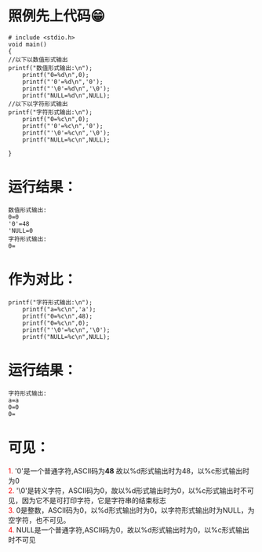# 照例先上代码😁
```
# include <stdio.h>
void main()
{
//以下以数值形式输出
printf("数值形式输出:\n");
	printf("0=%d\n",0);
	printf("'0'=%d\n",'0');
	printf("'\0'=%d\n",'\0');
	printf("NULL=%d\n",NULL);
//以下以字符形式输出
printf("字符形式输出:\n");
	printf("0=%c\n",0);
	printf("'0'=%c\n",'0');
	printf("'\0'=%c\n",'\0');
	printf("NULL=%c\n",NULL);	

}
```
# 运行结果：
```
数值形式输出:
0=0
'0'=48
'NULL=0
字符形式输出:
0=
```
# 作为对比：
```
printf("字符形式输出:\n");
	printf("a=%c\n",'a');
	printf("0=%c\n",48);
	printf("0=%c\n",0);
	printf("'\0'=%c\n",'\0');
	printf("NULL=%c\n",NULL);	
```
# 运行结果：
```
字符形式输出:
a=a
0=0
0=
```
# 可见：
<font color=red>1.   </font>'0'是一个普通字符,ASCII码为**48** 故以%d形式输出时为48，以%c形式输出时为0   
<font color=red>2.   </font>'\0'是转义字符，ASCII码为0，故以%d形式输出时为0，以%c形式输出时不可见，因为它不是可打印字符，它是字符串的结束标志   
<font color=red>3.   </font>0是整数，ASCII码为0，以%d形式输出时为0，以字符形式输出时为NULL，为空字符，也不可见。   
<font color=red>4.   </font>NULL是一个普通字符,ASCII码为0，故以%d形式输出时为0，以%c形式输出时不可见